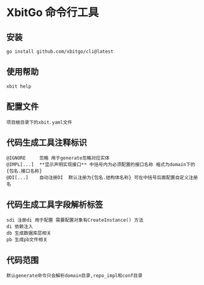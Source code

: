 # XbitGo 命令行工具

## 安装

    go install github.com/xbitgo/cli@latest

## 使用帮助

    xbit help

## 配置文件

    项目根目录下的xbit.yaml文件

## 代码生成工具注释标识

    @IGNORE     忽略 用于generate忽略对应实体
    @IMPL[...]  **显示声明实现接口** 中括号内为必须配置的接口名称 格式为domain下的{包名.接口名称}
    @DI[...]    自动注册DI  默认注册为{包名.结构体名称} 可在中括号后面配置自定义注册名

## 代码生成工具字段解析标签

    sdi 注册di 用于配置 需要配置对象有CreateInstance() 方法 
    di 依赖注入 
    db 生成数据库层相关
    pb 生成pb文件相关

## 代码范围

    默认generate命令只会解析domain目录,repo_impl和conf目录